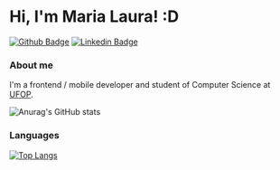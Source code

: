 # Hi, I'm Maria Laura! :D

[![Github Badge](https://img.shields.io/badge/-Github-000?style=flat-square&logo=Github&logoColor=white&link=https://github.com/marialauras)](https://github.com/marialauras)
[![Linkedin Badge](https://img.shields.io/badge/-LinkedIn-blue?style=flat-square&logo=Linkedin&logoColor=white&link=ttps://linkedin.com/in/maria-laura-moreira/)](ttps://linkedin.com/in/maria-laura-moreira/)

### About me
I'm a frontend / mobile developer and student of Computer Science at [UFOP](https://ufop.br/).

![Anurag's GitHub stats](https://github-readme-stats.vercel.app/api?username=marialauras&count_private=true&show_icons=true&theme=radical)

### Languages
[![Top Langs](https://github-readme-stats.vercel.app/api/top-langs/?username=marialauras&layout=compact)](https://github.com/anuraghazra/github-readme-stats)

